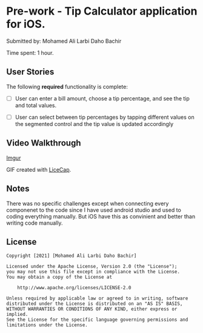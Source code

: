 # Pre-work - Tip Calculator application for iOS.


Submitted by: Mohamed Ali Larbi Daho Bachir 

Time spent: 1 hour. 

## User Stories

The following **required** functionality is complete:

* [ ] User can enter a bill amount, choose a tip percentage, and see the tip and total values.
* [ ] User can select between tip percentages by tapping different values on the segmented control and the tip value is updated accordingly


## Video Walkthrough

[Imgur](https://imgur.com/g3kg2AG)

GIF created with [LiceCap](http://www.cockos.com/licecap/).

## Notes

There was no specific challenges except when connecting every componenet to the code since I have used android studio and used to coding everything manually. But iOS have this as convinient and better than writing code manually. 

## License

    Copyright [2021] [Mohamed Ali Larbi Daho Bachir]

    Licensed under the Apache License, Version 2.0 (the "License");
    you may not use this file except in compliance with the License.
    You may obtain a copy of the License at

        http://www.apache.org/licenses/LICENSE-2.0

    Unless required by applicable law or agreed to in writing, software
    distributed under the License is distributed on an "AS IS" BASIS,
    WITHOUT WARRANTIES OR CONDITIONS OF ANY KIND, either express or implied.
    See the License for the specific language governing permissions and
    limitations under the License.
